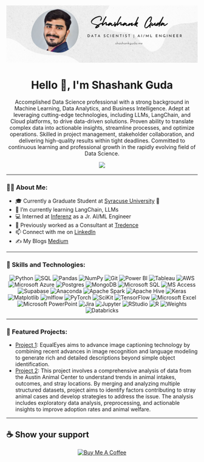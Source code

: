 ![Image](https://github.com/gudashashank/gudashashank/blob/main/img/Modern%20Minimalist%20Creative%20Studio%20Name%20LinkedIn%20Article%20Cover%20Image.png?raw=true)
<div align="center">
 

  <h1>Hello 👋, I'm Shashank Guda</h1>
  <p>
    Accomplished Data Science professional with a strong background in Machine Learning, Data Analytics, and Business Intelligence. Adept at leveraging cutting-edge technologies, including LLMs, LangChain, and Cloud platforms, to drive data-driven solutions. Proven ability to translate complex data into actionable insights, streamline processes, and optimize operations. Skilled in project management, stakeholder collaboration, and delivering high-quality results within tight deadlines. Committed to continuous learning and professional growth in the rapidly evolving field of Data Science.
  </p>

  <a href="https://shashankguda.me/">
    <img src="https://img.shields.io/badge/My%20Portfolio-Click%20Here-blue?style=for-the-badge"/>
  </a>
</div>

---

### 🙋‍♂️ About Me:
- 🎓 Currently a Graduate Student at [Syracuse University](https://www.syracuse.edu/) 🍊
- 🌱 I’m currently learning LangChain, LLMs
- 💻 Interned at [Inferenz](https://inferenz.ai/) as a Jr. AI/ML Engineer
- 💼 Previously worked as a Consultant at [Tredence](https://www.tredence.com/)
- 📫 Connect with me on [LinkedIn](https://www.linkedin.com/in/shashankguda/)
- ✍️ My Blogs [Medium](https://medium.com/@shashankguda.gs)

---

### 🚀 Skills and Technologies:
<div align="center">
  <img src="https://img.shields.io/badge/python-3670A0?style=for-the-badge&logo=python&logoColor=ffdd54" alt="Python" title="Python"/>
  <img src="https://img.shields.io/badge/mysql-4479A1.svg?style=for-the-badge&logo=mysql&logoColor=white" alt="SQL" title="SQL"/>
  <img src="https://img.shields.io/badge/pandas-%23150458.svg?style=for-the-badge&logo=pandas&logoColor=white" alt="Pandas" title="Pandas"/>
  <img src="https://img.shields.io/badge/numpy-%23013243.svg?style=for-the-badge&logo=numpy&logoColor=white" alt="NumPy" title="NumPy"/>
  <img src="https://img.shields.io/badge/git-%23F05033.svg?style=for-the-badge&logo=git&logoColor=white" alt="Git" title="Git"/>
  <img src="https://img.shields.io/badge/power_bi-F2C811?style=for-the-badge&logo=powerbi&logoColor=black" alt="Power BI" title="Power BI"/>
  <img src="https://img.shields.io/badge/Tableau-E97627?style=for-the-badge&logo=Tableau&logoColor=white" alt="Tableau" title="Tableau"/>
  <img src="https://img.shields.io/badge/Amazon_AWS-232F3E?style=for-the-badge&logo=amazon-aws&logoColor=white" alt="AWS" title="AWS"/>
  <img src="https://img.shields.io/badge/Microsoft_Azure-0089D6?style=for-the-badge&logo=microsoft-azure&logoColor=white" alt="Microsoft Azure" title="Microsoft Azure"/>
  <img src="https://img.shields.io/badge/postgres-%23316192.svg?style=for-the-badge&logo=postgresql&logoColor=white" alt="Postgres" title="Postgres"/>
  <img src="https://img.shields.io/badge/MongoDB-4EA94B?style=for-the-badge&logo=mongodb&logoColor=white" title="MongoDB"/>
  <img src="https://img.shields.io/badge/Microsoft%20SQL%20Server-CC2927?style=for-the-badge&logo=microsoft%20sql%20server&logoColor=white" title="Microsoft SQL"/>
  <img src="https://img.shields.io/badge/Microsoft_Access-A4373A?style=for-the-badge&logo=microsoft-access&logoColor=white" title="MS Access"/>
  <img src="https://img.shields.io/badge/Supabase-3ECF8E?style=for-the-badge&logo=supabase&logoColor=white" alt="Supabase" title="Supabase"/>
  <img src="https://img.shields.io/badge/Anaconda-%2344A833.svg?style=for-the-badge&logo=anaconda&logoColor=white" alt="Anaconda" title="Anaconda"/>
  <img src="https://img.shields.io/badge/Apache%20Spark-FDEE21?style=flat-square&logo=apachespark&logoColor=black" alt="Apache Spark" title="Apache Spark"/>
  <img src="https://img.shields.io/badge/Apache%20Hive-FDEE21?style=for-the-badge&logo=apachehive&logoColor=black" alt="Apache Hive" title="Apache Hive"/>
  <img src="https://img.shields.io/badge/Keras-%23D00000.svg?style=for-the-badge&logo=Keras&logoColor=white" alt="Keras" title="Keras"/>
  <img src="https://img.shields.io/badge/Matplotlib-%23ffffff.svg?style=for-the-badge&logo=Matplotlib&logoColor=black" alt="Matplotlib" title="Matplotlib"/>
  <img src="https://img.shields.io/badge/mlflow-%23d9ead3.svg?style=for-the-badge&logo=numpy&logoColor=blue" alt="mlflow" title="mlflow"/>
  <img src="https://img.shields.io/badge/PyTorch-%23EE4C2C.svg?style=for-the-badge&logo=PyTorch&logoColor=white" alt="PyTorch" title="PyTorch"/>
  <img src="https://img.shields.io/badge/scikit--learn-%23F7931E.svg?style=for-the-badge&logo=scikit-learn&logoColor=white" alt="SciKit" title="SciKit"/>
  <img src="https://img.shields.io/badge/TensorFlow-%23FF6F00.svg?style=for-the-badge&logo=TensorFlow&logoColor=white" alt="TensorFlow" title="TensorFlow"/>
  <img src="https://img.shields.io/badge/Microsoft_Excel-217346?style=for-the-badge&logo=microsoft-excel&logoColor=white" alt="Microsoft Excel" title="Microsoft Excel"/>
  <img src="https://img.shields.io/badge/Microsoft_PowerPoint-B7472A?style=for-the-badge&logo=microsoft-powerpoint&logoColor=white" alt="Microsoft PowerPoint" title="Microsoft PowerPoint"/>
  <img src="https://img.shields.io/badge/jira-%230A0FFF.svg?style=for-the-badge&logo=jira&logoColor=white" alt="Jira" title="Jira"/>
  <img src="https://img.shields.io/badge/jupyter-%23FA0F00.svg?style=for-the-badge&logo=jupyter&logoColor=white" alt="Jupyter" title="Jupyter"/>
  <img src="https://img.shields.io/badge/RStudio-4285F4?style=for-the-badge&logo=rstudio&logoColor=white" alt="RStudio" title="RStudio"/>
  <img src="https://img.shields.io/badge/r-%23276DC3.svg?style=for-the-badge&logo=r&logoColor=white" alt="R" title="R"/>
  <img src="https://img.shields.io/badge/Weights_&_Biases-FFBE00?style=for-the-badge&logo=WeightsAndBiases&logoColor=white" title="Weights"/>
  <img src="https://img.shields.io/badge/Databricks-FF3621?style=for-the-badge&logo=Databricks&logoColor=white" title="Databricks"/>
</div>

---

### 🌟 Featured Projects:
- [Project 1](https://github.com/gudashashank/EqualEyes): EqualEyes aims to advance image captioning technology by combining recent advances in image recognition and language modeling to generate rich and detailed descriptions beyond simple object identification.
- [Project 2](https://github.com/gudashashank/Austin_Animal_Data_Analysis): This project involves a comprehensive analysis of data from the Austin Animal Center to understand trends in animal intakes, outcomes, and stray locations. By merging and analyzing multiple structured datasets, project aims to identify factors contributing to stray animal cases and develop strategies to address the issue. The analysis includes exploratory data analysis, preprocessing, and actionable insights to improve adoption rates and animal welfare.

---

## ☕ Show your support
<div align="center">
  <a href="https://buymeacoffee.com/shashankguda" target="_blank">
    <img src="https://www.buymeacoffee.com/assets/img/custom_images/orange_img.png" alt="Buy Me A Coffee" />
  </a>
</div>

<!-- This is a comment in Markdown -->
